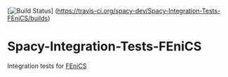 [![Build Status](https://travis-ci.org/spacy-dev/Spacy-Integration-Tests-FEniCS.svg?branch=master)]
(https://travis-ci.org/spacy-dev/Spacy-Integration-Tests-FEniCS/builds)

# Spacy-Integration-Tests-FEniCS
Integration tests for [FEniCS](https://fenicsproject.org)
